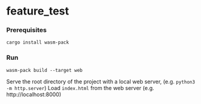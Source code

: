 # feature_test
### Prerequisites 
`cargo install wasm-pack`

### Run
`wasm-pack build --target web`

Serve the root directory of the project with a local web server, (e.g. `python3 -m http.server`)
Load `index.html` from the web server (e.g. http://localhost:8000)